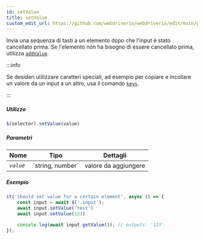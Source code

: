 ```yaml
---
id: setValue
title: setValue
custom_edit_url: https://github.com/webdriverio/webdriverio/edit/main/packages/webdriverio/src/commands/element/setValue.ts
---
```


Invia una sequenza di tasti a un elemento dopo che l'input è stato cancellato prima. Se l'elemento non ha bisogno
di essere cancellato prima, utilizza [`addValue`](/docs/api/element/addValue).

:::info

Se desideri utilizzare caratteri speciali, ad esempio per copiare e incollare un valore da un input a un altro, usa il
comando [`keys`](/docs/api/browser/keys).

:::

##### Utilizzo

```js
$(selector).setValue(value)
```

##### Parametri

<table>
  <thead>
    <tr>
      <th>Nome</th><th>Tipo</th><th>Dettagli</th>
    </tr>
  </thead>
  <tbody>
    <tr>
      <td><code><var>value</var></code></td>
      <td>`string, number`</td>
      <td>valore da aggiungere</td>
    </tr>
  </tbody>
</table>

##### Esempio

```js title="setValue.js"
it('should set value for a certain element', async () => {
    const input = await $('.input');
    await input.setValue('test')
    await input.setValue(123)

    console.log(await input.getValue()); // outputs: '123'
});
```